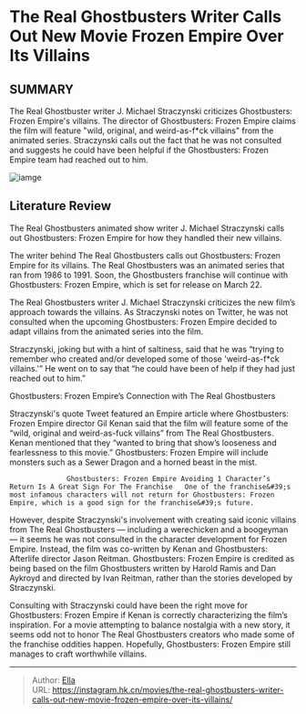 # The Real Ghostbusters Writer Calls Out New Movie Frozen Empire Over Its Villains


## SUMMARY 



  The Real Ghostbuster writer J. Michael Straczynski criticizes Ghostbusters: Frozen Empire&#39;s villains.   The director of Ghostbusters: Frozen Empire claims the film will feature &#34;wild, original, and weird-as-f*ck villains&#34; from the animated series.   Straczynski calls out the fact that he was not consulted and suggests he could have been helpful if the Ghostbusters: Frozen Empire team had reached out to him.  

![iamge](https://static1.srcdn.com/wordpress/wp-content/uploads/2023/11/kumail-nanjiani-in-ghostbusters-frozen-empire.jpg)

## Literature Review

The Real Ghostbusters animated show writer J. Michael Straczynski calls out Ghostbusters: Frozen Empire for how they handled their new villains.




The writer behind The Real Ghostbusters calls out Ghostbusters: Frozen Empire for its villains. The Real Ghostbusters was an animated series that ran from 1986 to 1991. Soon, the Ghostbusters franchise will continue with Ghostbusters: Frozen Empire, which is set for release on March 22.




The Real Ghostbusters writer J. Michael Straczynski criticizes the new film’s approach towards the villains. As Straczynski notes on Twitter, he was not consulted when the upcoming Ghostbusters: Frozen Empire decided to adapt villains from the animated series into the film.


 

Straczynski, joking but with a hint of saltiness, said that he was “trying to remember who created and/or developed some of those &#39;weird-as-f*ck villains.&#39;” He went on to say that “he could have been of help if they had just reached out to him.”


 Ghostbusters: Frozen Empire’s Connection with The Real Ghostbusters 
         




Straczynski&#39;s quote Tweet featured an Empire article where Ghostbusters: Frozen Empire director Gil Kenan said that the film will feature some of the “wild, original and weird-as-fuck villains” from The Real Ghostbusters. Kenan mentioned that they “wanted to bring that show’s looseness and fearlessness to this movie.” Ghostbusters: Frozen Empire will include monsters such as a Sewer Dragon and a horned beast in the mist.

                  Ghostbusters: Frozen Empire Avoiding 1 Character’s Return Is A Great Sign For The Franchise   One of the franchise&#39;s most infamous characters will not return for Ghostbusters: Frozen Empire, which is a good sign for the franchise&#39;s future.   

However, despite Straczynski&#39;s involvement with creating said iconic villains from The Real Ghostbusters — including a werechicken and a boogeyman — it seems he was not consulted in the character development for Frozen Empire. Instead, the film was co-written by Kenan and Ghostbusters: Afterlife director Jason Reitman. Ghostbusters: Frozen Empire is credited as being based on the film Ghostbusters written by Harold Ramis and Dan Aykroyd and directed by Ivan Reitman, rather than the stories developed by Straczynski.




Consulting with Straczynski could have been the right move for Ghostbusters: Frozen Empire if Kenan is correctly characterizing the film’s inspiration. For a movie attempting to balance nostalgia with a new story, it seems odd not to honor The Real Ghostbusters creators who made some of the franchise oddities happen. Hopefully, Ghostbusters: Frozen Empire still manages to craft worthwhile villains.



---

> Author: [Ella](https://instagram.hk.cn/)  
> URL: https://instagram.hk.cn/movies/the-real-ghostbusters-writer-calls-out-new-movie-frozen-empire-over-its-villains/  

